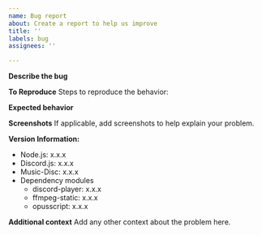 ```yaml
---
name: Bug report
about: Create a report to help us improve
title: ''
labels: bug
assignees: ''

---
```


**Describe the bug**
<!-- A clear and concise description of what the bug is. -->

**To Reproduce**
Steps to reproduce the behavior:
<!-- 1. Go to '...'
1. Click on '....'
2. Scroll down to '....'
3. See error -->

**Expected behavior**
<!-- A clear and concise description of what you expected to happen. -->

**Screenshots**
If applicable, add screenshots to help explain your problem.

**Version Information:**
 - Node.js: x.x.x
 - Discord.js: x.x.x
 - Music-Disc: x.x.x
 - Dependency modules
     * discord-player: x.x.x
     * ffmpeg-static: x.x.x
     * opusscript: x.x.x

**Additional context**
Add any other context about the problem here.
